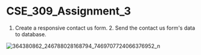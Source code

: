 
# CSE_309_Assignment_3
1. Create a responsive contact us form. 2. Send the contact us form's data to database.

![364380862_246788028168794_7469707724066376952_n](https://github.com/mumit85/CSE_309_Assignment_3/assets/102920681/91f6512c-90c8-4cf6-94cc-aa5966928354)

